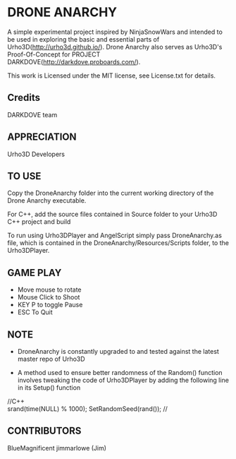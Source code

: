  DRONE ANARCHY
==========================

A simple experimental project inspired by NinjaSnowWars and intended to be used in exploring the basic and essential parts of Urho3D(http://urho3d.github.io/). Drone Anarchy also serves as Urho3D's Proof-Of-Concept for PROJECT DARKDOVE(http://darkdove.proboards.com/).

This work is Licensed under the MIT license, see License.txt for details.

Credits
----------
DARKDOVE team

APPRECIATION
---------------
Urho3D Developers

TO USE
--------
Copy the DroneAnarchy folder into the current working directory of the Drone Anarchy executable. 

For C++, add the source files contained in Source folder to your Urho3D C++ project and build

To run using Urho3DPlayer and AngelScript simply pass DroneAnarchy.as file, which is contained in the DroneAnarchy/Resources/Scripts folder, to the Urho3DPlayer.


GAME PLAY
------------
- Move mouse to rotate
- Mouse Click to Shoot
- KEY P to toggle Pause
- ESC To Quit




NOTE
-----
- DroneAnarchy is constantly upgraded to and tested against the latest master repo of Urho3D

- A method used to ensure better randomness of the Random() function involves tweaking
the code of Urho3DPlayer by adding the following line in its Setup() function

//C++	
srand(time(NULL) % 1000);
SetRandomSeed(rand());
//


CONTRIBUTORS
-------------
BlueMagnificent
jimmarlowe (Jim)